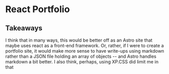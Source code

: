 # React Portfolio

## Takeaways

I think that in many ways, this would be better off as an Astro site that maybe uses react as a front-end framework. Or, rather, if I were to create a portfolio site, it would make more sense to have write-ups using markdown rather than a JSON file holding an array of objects -- and Astro handles markdown a bit better. I also think, perhaps, using XP.CSS did limit me in that
